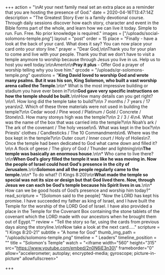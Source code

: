 +++
action = "\nAt your next family meal set an extra place as a reminder that you are hosting the presence of God."
date = 2020-04-16T13:47:14Z
description = "The Greatest Story Ever is a family devotional course.  Through daily sessions discover how each story, character and event in the Bible forms part of the whole, and learn how we can live it today. Simple to run. Fun. Free. No prior knowledge is required."
images = ["/uploads/social-solomons-temple.png"]
layout = "post"
order = 15
place = "Finally - have a look at the back of your card. What does it say? You can now place your card onto your story line."
prayer = "Dear God,\n\nThank you for your plan to come and live with your people. Thank you that we don’t have to visit a temple anymore to worship because through Jesus you live in us. Help us to host you well today.\n\nAmen\n\n**Pray it plus** - Offer God a prayer of worship telling why you love him."
qrcode = "/uploads/qr-solomons-temple.png"
questions = "**King David loved to worship God and wrote many psalms. But it was his son, King Solomon, who built a vast worship arena called the Temple.**\n\n* What is the most impressive building or stadium you have ever been in?\n\n**God gave very specific instructions on how the temple should be built.**\n\nHow many details can you get right?\n\n1. How long did the temple take to build?\n\n   7 months / 7 years / 17 years\n2. Which of these three materials were not used in building the temple?\n\n   Cedar wood / Pine wood / Platinum / Gold / Concrete / Stone\n3. How many storeys high was the temple?\n\n   2 / 3 / 4\n4. What was the name of the box that was carried into the temple?\n\n   Noah’s ark / The ark of the covenant / The holy vessel\n5. What was kept in the box?\n\n   Priests' clothes / Candlesticks / The 10 Commandments\n6. Where was the box kept in the temple?\n\n   Outer court / Inner court / Holy of Holies\n7. Once the temple had been dedicated to God what came down and filled it?\n\n   A flock of geese / The glory of God / Thunder and lightning\n\n**The temple was basically an enormous house**.\n\n* Who came to live there?\n\n**When God’s glory filled the temple it was like he was moving in. Now the people of Israel could host God’s presence in the city of Jerusalem.**\n\n**Solomon and all the people regularly came to the temple.**\n\n* To do what? (1 Kings 8:20)\n\n**What made the temple so special was not its size or design but that God lived there. Now, through Jesus we can each be God’s temple because his Spirit lives in us.**\n\n* How can we be good hosts of God’s presence and worship him today?"
read_scripture = "[Solomon said to the people] \"Now the LORD has kept his promise. I have succeeded my father as king of Israel, and I have built the Temple for the worship of the LORD God of Israel. I have also provided a place in the Temple for the Covenant Box containing the stone tablets of the covenant which the LORD made with our ancestors when he brought them out of Egypt.”"
review = "Tell the story so far, using the cards from previous days along the storyline.\n\nNow take a look at the next card….."
scripture = "I Kings 8:20-21"
subtitle = "A home for God"
thumb_img_path = "/uploads/solomons-temple.png"
timeline = " Leaders"
timeline_position = ""
title = "Solomon's Temple"
watch = "<iframe width=\"560\" height=\"315\" src=\"https://www.youtube.com/embed/2n0N6iE3n30\" frameborder=\"0\" allow=\"accelerometer; autoplay; encrypted-media; gyroscope; picture-in-picture\" allowfullscreen></iframe>"

+++
